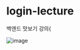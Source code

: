 # login-lecture

백엔드 맛보기 강의{

![image](https://user-images.githubusercontent.com/56256924/205563050-77e10c50-38b2-4a92-848a-7756efb13407.png)
